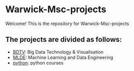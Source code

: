 # Warwick-Msc-projects
Welcome! This is the repository for Warwick-Msc-projects

## The projects are divided as follows:
- [BDTV](https://github.com/Lynn-Luyp/Warwick-Msc-projects/tree/main/BDTV-2022-main): Big Data Technology & Visualisation
- [MLDE](https://github.com/Lynn-Luyp/Warwick-Msc-projects/tree/main/MLDE-2022-main): Machine Learning and Data Engineering
- [python](https://github.com/Lynn-Luyp/Warwick-Msc-projects/tree/main/python-bootcamp-main): python courses



